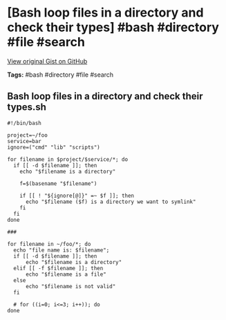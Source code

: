 # [Bash loop files in a directory and check their types] #bash #directory #file #search

[View original Gist on GitHub](https://gist.github.com/Integralist/6d9444532e5b500942ebc8759c278d2f)

**Tags:** #bash #directory #file #search

## Bash loop files in a directory and check their types.sh

```shell
#!/bin/bash

project=~/foo
service=bar
ignore=("cmd" "lib" "scripts")

for filename in $project/$service/*; do
  if [[ -d $filename ]]; then
    echo "$filename is a directory"

    f=$(basename "$filename")

    if [[ ! "${ignore[@]}" =~ $f ]]; then
      echo "$filename ($f) is a directory we want to symlink"
    fi
  fi
done

###

for filename in ~/foo/*; do
  echo "file name is: $filename";
  if [[ -d $filename ]]; then
      echo "$filename is a directory"
  elif [[ -f $filename ]]; then
      echo "$filename is a file"
  else
      echo "$filename is not valid"
  fi
  
  # for ((i=0; i<=3; i++)); do
done
```

